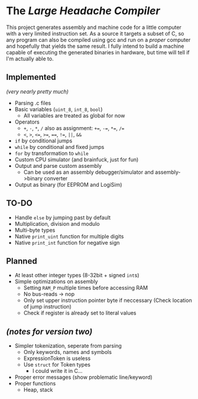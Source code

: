 # The _Large Headache Compiler_

This project generates assembly and machine code for a little computer with a very limited instruction set. As a source it targets a subset of C, so any program can also be compiled using gcc and run on a _proper_ computer and hopefully that yields the same result.
I fully intend to build a machine capable of executing the generated binaries in hardware, but time will tell if I'm actually able to.

## Implemented

_(very nearly pretty much)_

- Parsing .c files
- Basic variables (`uint_8`, `int_8`, `bool`)
  - All variables are treated as global for now
- Operators
  - `+`, `-`, `*`, `/` also as assignment: `+=`, `-=`, `*=`, `/=`
  - `<`, `>`, `<=`, `>=`, `==`, `!=`, `||`, `&&`
- `if` by conditional jumps
- `while` by conditional and fixed jumps
- `for` by transformation to `while`
- Custom CPU simulator (and brainfuck, just for fun)
- Output and parse custom assembly
  - Can be used as an assembly debugger/simulator and assembly->binary converter
- Output as binary (for EEPROM and LogiSim)

## TO-DO

- Handle `else` by jumping past by default
- Multiplication, division and modulo
- Multi-byte types
- Native `print_uint` function for multiple digits
- Native `print_int` function for negative sign

## Planned

- At least other integer types (8-32bit + signed `int`s)
- Simple optimizations on assembly
  - Setting `RAM_P` multiple times before accessing RAM
  - No bus-reads -> nop
  - Only set upper instruction pointer byte if neccessary (Check location of jump instruction)
  - Check if register is already set to literal values

## _(notes for version two)_

- Simpler tokenization, seperate from parsing
  - Only keywords, names and symbols
  - ExpressionToken is useless
  - Use `struct` for Token types
    - I could write it in C...
- Proper error messages (show problematic line/keyword)
- Proper functions
  - Heap, stack
